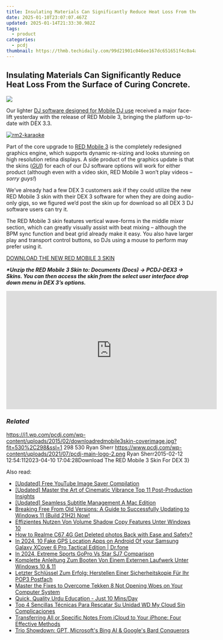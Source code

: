 ```yaml
---
title: Insulating Materials Can Significantly Reduce Heat Loss From the Surface of Curing Concrete.
date: 2025-01-10T23:07:07.467Z
updated: 2025-01-14T21:33:30.982Z
tags:
  - product
categories:
  - pcdj
thumbnail: https://thmb.techidaily.com/99d21901c046ee167dc651651f4c0a4a5fcaa0180bc67e42c2265df29bcc90c2.png
---
```


## Insulating Materials Can Significantly Reduce Heat Loss From the Surface of Curing Concrete.

[![](https://i1.wp.com/pcdj.com/wp-content/uploads/2015/02/downloadredmobile3skin-coverimage.jpg?resize=530%2C298&ssl=1)](https://i1.wp.com/pcdj.com/wp-content/uploads/2015/02/downloadredmobile3skin-coverimage.jpg?fit=530%2C298&ssl=1 "downloadredmobile3skin-coverimage")

Our lighter [DJ software designed for Mobile DJ use](https://tools.techidaily.com/pcdj/products/) received a major face-lift yesterday with the release of RED Mobile 3, bringing the platform up-to-date with DEX 3.3.

[![](https://i1.wp.com/pcdj.com/wp-content/uploads/2015/02/rm2-karaoke.jpg?fit=300%2C169&ssl=1 "rm2-karaoke")](https://i1.wp.com/pcdj.com/wp-content/uploads/2015/02/rm2-karaoke.jpg?fit=1030%2C579&ssl=1)

Part of the core upgrade to [RED Mobile 3](https://tools.techidaily.com/pcdj/products/) is the completely redesigned graphics engine, which supports dynamic re-sizing and looks stunning on high resolution retina displays. A side product of the graphics update is that the skins ([_GUI_](http://en.wikipedia.org/wiki/Graphical%5Fuser%5Finterface)) for each of our DJ software options will work for either product (although even with a video skin, RED Mobile 3 won’t play videos – _sorry guys!_)

We’ve already had a few DEX 3 customers ask if they could utilize the new RED Mobile 3 skin with their DEX 3 software for when they are doing audio-only gigs, so we figured we’d post the skin up for download so all DEX 3 DJ software users can try it.

The RED Mobile 3 skin features vertical wave-forms in the middle mixer section, which can greatly visually assist with beat mixing – although the BPM sync function and beat grid already make it easy. You also have larger play and transport control buttons, so DJs using a mouse to perform may prefer using it.

[DOWNLOAD THE NEW RED MOBILE 3 SKIN](https://tools.techidaily.com/pcdj/products/)

_**\*Unzip the RED Mobile 3 Skin to: Documents (Docs) -> PCDJ-DEX3 -> Skins. You can then access the skin from the select user interface drop down menu in DEX 3’s options.**_ 

<!-- affiliate ads begin -->
<iframe width="560" height="315" src="https://www.youtube.com/embed/aIx71tPaWKg?si=lG5OiUe-M6eBJf5b" title="YouTube video player" frameborder="0" allow="accelerometer; autoplay; clipboard-write; encrypted-media; gyroscope; picture-in-picture; web-share" referrerpolicy="strict-origin-when-cross-origin" allowfullscreen></iframe>
<!-- affiliate ads end -->

### _Related_

https://i1.wp.com/pcdj.com/wp-content/uploads/2015/02/downloadredmobile3skin-coverimage.jpg?fit=530%2C298&ssl=1 298 530 Ryan Sherr https://www.pcdj.com/wp-content/uploads/2021/07/pcdj-main-logo-2.png Ryan Sherr2015-02-12 12:54:112023-04-10 17:04:28Download The RED Mobile 3 Skin For DEX 3}

<ins class="adsbygoogle"
     style="display:block"
     data-ad-format="autorelaxed"
     data-ad-client="ca-pub-7571918770474297"
     data-ad-slot="1223367746"></ins>

<ins class="adsbygoogle"
     style="display:block"
     data-ad-client="ca-pub-7571918770474297"
     data-ad-slot="8358498916"
     data-ad-format="auto"
     data-full-width-responsive="true"></ins>

<span class="atpl-alsoreadstyle">Also read:</span>
<div><ul>
<li><a href="https://facebook-video-share.techidaily.com/updated-free-youtube-image-saver-compilation/"><u>[Updated] Free YouTube Image Saver Compilation</u></a></li>
<li><a href="https://fox-hovers.techidaily.com/updated-master-the-art-of-cinematic-vibrance-top-11-post-production-insights/"><u>[Updated] Master the Art of Cinematic Vibrance Top 11 Post-Production Insights</u></a></li>
<li><a href="https://article-files.techidaily.com/updated-seamless-subtitle-management-a-mac-edition/"><u>[Updated] Seamless Subtitle Management A Mac Edition</u></a></li>
<li><a href="https://discover-amazing.techidaily.com/breaking-free-from-old-versions-a-guide-to-successfully-updating-to-windows-11-build-21h2-now/"><u>Breaking Free From Old Versions: A Guide to Successfully Updating to Windows 11 (Build 21H2) Now!</u></a></li>
<li><a href="https://discover-amazing.techidaily.com/effizientes-nutzen-von-volume-shadow-copy-features-unter-windows-10/"><u>Effizientes Nutzen Von Volume Shadow Copy Features Unter Windows 10</u></a></li>
<li><a href="https://blog-min.techidaily.com/how-to-realme-c67-4g-get-deleted-photos-back-with-ease-and-safety-by-fonelab-android-recover-photos/"><u>How to Realme C67 4G Get Deleted photos Back with Ease and Safety?</u></a></li>
<li><a href="https://android-location.techidaily.com/in-2024-10-fake-gps-location-apps-on-android-of-your-samsung-galaxy-xcover-6-pro-tactical-edition-drfone-by-drfone-virtual/"><u>In 2024, 10 Fake GPS Location Apps on Android Of your Samsung Galaxy XCover 6 Pro Tactical Edition | Dr.fone</u></a></li>
<li><a href="https://some-techniques.techidaily.com/in-2024-extreme-sports-gopro-vs-star-sj7-comparison/"><u>In 2024, Extreme Sports GoPro Vs Star SJ7 Comparison</u></a></li>
<li><a href="https://discover-amazing.techidaily.com/komplette-anleitung-zum-booten-von-einem-externen-laufwerk-unter-windows-10-and-11/"><u>Komplette Anleitung Zum Booten Von Einem Externen Laufwerk Unter Windows 10 & 11</u></a></li>
<li><a href="https://discover-amazing.techidaily.com/letzter-schlussel-zum-erfolg-herstellen-einer-sicherheitskopie-fur-ihr-pop3-postfach/"><u>Letzter Schlüssel Zum Erfolg: Herstellen Einer Sicherheitskopie Für Ihr POP3 Postfach</u></a></li>
<li><a href="https://program-issues.techidaily.com/master-the-fixes-to-overcome-tekken-8-not-opening-woes-on-your-computer-system/"><u>Master the Fixes to Overcome Tekken 8 Not Opening Woes on Your Computer System</u></a></li>
<li><a href="https://mondly-stories.techidaily.com/quick-quality-urdu-education-just-10-minsday/"><u>Quick, Quality Urdu Education - Just 10 Mins/Day</u></a></li>
<li><a href="https://discover-amazing.techidaily.com/top-4-sencillas-tecnicas-para-rescatar-su-unidad-wd-my-cloud-sin-complicaciones/"><u>Top 4 Sencillas Técnicas Para Rescatar Su Unidad WD My Cloud Sin Complicaciones</u></a></li>
<li><a href="https://discover-amazing.techidaily.com/transferring-all-or-specific-notes-from-icloud-to-your-iphone-four-effective-methods/"><u>Transferring All or Specific Notes From iCloud to Your iPhone: Four Effective Methods</u></a></li>
<li><a href="https://tech-hub.techidaily.com/trio-showdown-gpt-microsofts-bing-ai-and-googles-bard-conquerors/"><u>Trio Showdown: GPT, Microsoft's Bing AI & Google's Bard Conquerors</u></a></li>
</ul></div>

